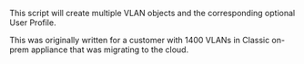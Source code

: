 This script will create multiple VLAN objects and the corresponding optional User Profile.

This was originally written for a customer with 1400 VLANs in Classic on-prem appliance that was migrating to the cloud.
